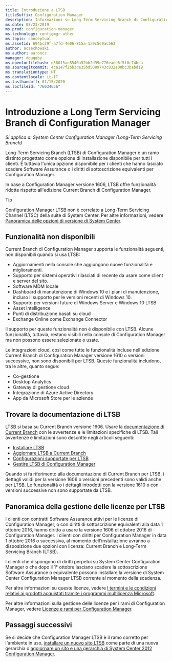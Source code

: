 ```yaml
---
title: Introduzione a LTSB
titleSuffix: Configuration Manager
description: Informazioni su Long Term Servicing Branch di Configuration Manager.
ms.date: 08/23/2019
ms.prod: configuration-manager
ms.technology: configmgr-other
ms.topic: conceptual
ms.assetid: 694bc29f-a7fd-4e06-815a-1a9c5e9ac563
author: aczechowski
ms.author: aaroncz
manager: dougeby
ms.openlocfilehash: d58015ae8540a52bb2d99e776eaee6f5f0c74bca
ms.sourcegitcommit: 4ca147f2bb3de35bd5089743c832e00bc3babd19
ms.translationtype: HT
ms.contentlocale: it-IT
ms.lasthandoff: 01/15/2020
ms.locfileid: "76034656"
---
```

# <a name="introduction-to-the-long-term-servicing-branch-of-configuration-manager"></a>Introduzione a Long Term Servicing Branch di Configuration Manager

*Si applica a: System Center Configuration Manager (Long-Term Servicing Branch)*

Long-Term Servicing Branch (LTSB) di Configuration Manager è un ramo distinto progettato come opzione di installazione disponibile per tutti i clienti. È tuttavia l'unica opzione disponibile per i clienti che hanno lasciato scadere Software Assurance o i diritti di sottoscrizione equivalenti per Configuration Manager.

In base a Configuration Manager versione 1606, LTSB offre funzionalità ridotte rispetto all'edizione Current Branch di Configuration Manager.

> [!TIP]   
> Configuration Manager LTSB non è correlato a Long-Term Servicing Channel (LTSC) della suite di System Center. Per altre informazioni, vedere [Panoramica delle opzioni di versione di System Center](https://docs.microsoft.com/system-center/ltsc-and-sac-overview).

## <a name="features-that-arent-available"></a>Funzionalità non disponibili

Current Branch di Configuration Manager supporta le funzionalità seguenti, non disponibili quando si usa LTSB:

- Aggiornamenti nella console che aggiungono nuove funzionalità e miglioramenti.
- Supporto per sistemi operativi rilasciati di recente da usare come client e server del sito.
- Software MDM locale
- Dashboard di manutenzione di Windows 10 e i piani di manutenzione, incluso il supporto per le versioni recenti di Windows 10.  
- Supporto per versioni future di Windows Server e Windows 10 LTSB
- Asset Intelligence
- Punti di distribuzione basati su cloud
- Exchange Online come Exchange Connector    

Il supporto per queste funzionalità non è disponibile con LTSB. Alcune funzionalità, tuttavia, restano visibili nella console di Configuration Manager ma non possono essere selezionate o usate.

Le integrazioni cloud, così come tutte le funzionalità incluse nell'edizione Current Branch di Configuration Manager versione 1610 o versioni successive, non sono disponibili per LTSB. Queste funzionalità includono, tra le altre, quanto segue:<!--SCCMDocs#1823-->

- Co-gestione
- Desktop Analytics
- Gateway di gestione cloud
- Integrazione di Azure Active Directory
- App da Microsoft Store per le aziende

## <a name="find-ltsb-documentation"></a>Trovare la documentazione di LTSB

LTSB si basa su Current Branch versione 1606. Usare la [documentazione di Current Branch](https://docs.microsoft.com/sccm/) con le avvertenze e le limitazioni specifiche di LTSB. Tali avvertenze e limitazioni sono descritte negli articoli seguenti:

- [Installare LTSB](install-the-ltsb.md)
- [Aggiornare LTSB a Current Branch](convert-to-current-branch.md)
- [Configurazioni supportate per LTSB](supported-configurations-for-ltsb.md)
- [Gestire LTSB di Configuration Manager](manage-the-ltsb.md)

Quando si fa riferimento alla documentazione di Current Branch per LTSB, i dettagli validi per la versione 1606 o versioni precedenti sono validi anche per LTSB. Le funzionalità o i dettagli introdotti con la versione 1610 o con versioni successive non sono supportate da LTSB.

## <a name="licensing-overview-for-the-ltsb"></a>Panoramica della gestione delle licenze per LTSB   

I clienti con contratti Software Assurance attivi per le licenze di Configuration Manager, o con diritti di sottoscrizione equivalenti alla data 1 ottobre 2016, hanno diritto a usare la versione 1606 di ottobre 2016 di Configuration Manager. I clienti con diritti per Configuration Manager in data 1 ottobre 2016 o successiva, al momento dell'installazione avranno a disposizione due opzioni con licenza: Current Branch e Long-Term Servicing Branch (LTSB).

I clienti che dispongono di diritti perpetui su System Center Configuration Manager o che dopo il 1° ottobre lasciano scadere la sottoscrizione Software Assurance o equivalente possono installare la versione di System Center Configuration Manager LTSB corrente al momento della scadenza.

Per altre informazioni su queste licenze, vedere [I termini e le condizioni relativi ai prodotti acquistati tramite i programmi multilicenza Microsoft](https://go.microsoft.com/fwlink/?LinkId=800052).

Per altre informazioni sulla gestione delle licenze per i rami di Configuration Manager, vedere [Licenze e rami per Configuration Manager](learn-more-editions.md).

## <a name="next-steps"></a>Passaggi successivi

Se si decide che Configuration Manager LTSB è il ramo corretto per l'ambiente in uso, [installare un nuovo sito LTSB](/sccm/core/understand/install-the-ltsb#install-a-new-site) come parte di una nuova gerarchia o [aggiornare un sito e una gerarchia di System Center 2012 Configuration Manager](/sccm/core/understand/install-the-ltsb#upgrade-from-system-center-2012-configuration-manager).
